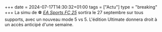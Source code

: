 +++ 
date = 2024-07-17T14:30:32+01:00
tags = ["Actu"]
type = "breaking"
+++ 
La simu de ⚽️ *[EA Sports FC 25](https://www.ea.com/games/ea-sports-fc/fc-25)* sortira le 27 septembre sur tous supports, avec un nouveau mode 5 vs 5. L'édition Ultimate donnera droit à un accès anticipé d'une semaine.